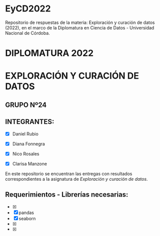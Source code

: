 # EyCD2022
Repositorio de respuestas de la materia: Exploración y curación de datos (2022), en el marco de la Diplomatura en Ciencia de Datos - Universidad Nacional de Córdoba.

# **DIPLOMATURA 2022**

# EXPLORACIÓN Y CURACIÓN DE DATOS

## GRUPO Nº24

## INTEGRANTES:
   - [x] Daniel Rubio
   - [x] Diana Fonnegra
   - [x] Nico Rosales  
   - [x] Clarisa Manzone

   
En este repositorio se encuentran las entregas con resultados correspondientes a la asignatura de _Exploración y curación de datos_.

## **Requerimientos - Librerías necesarias**:
   - [x] 
   - [x] pandas
   - [x] seaborn
   - [x] 
   - [x] 
